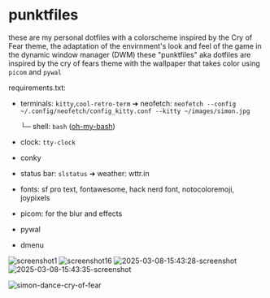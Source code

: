 # punktfiles
these are my personal dotfiles with a colorscheme inspired by the Cry of Fear theme, the adaptation of the envirnment's look and feel of the game in the dynamic window manager (DWM) these "punktfiles" aka dotfiles are inspired by the cry of fears theme with the wallpaper that takes color using `picom` and `pywal`

requirements.txt:

- terminals: `kitty`,`cool-retro-term` ➜ neofetch: `neofetch --config ~/.config/neofetch/config_kitty.conf --kitty ~/images/simon.jpg`

    └─ shell: `bash` ([oh-my-bash](https://github.com/ohmybash/oh-my-bash)) 
- clock:  `tty-clock`
- conky
- status bar: `slstatus` ➜ weather: wttr.in
- fonts: sf pro text, fontawesome, hack nerd font, notocoloremoji, joypixels
- picom: for the blur and effects
- pywal
- dmenu
  
![screenshot1](https://github.com/user-attachments/assets/f961f974-f7f0-4349-9bc6-104437cf5ea8)
![screenshot16](https://github.com/user-attachments/assets/eff2d4ce-ab37-498b-a0ab-b0c98291fe73)
![2025-03-08-15:43:28-screenshot](https://github.com/user-attachments/assets/24de1b94-dd58-402d-b3e4-db927e9159e7)
![2025-03-08-15:43:35-screenshot](https://github.com/user-attachments/assets/63eb1888-fbcf-4e4e-88e4-2ad43348e524)

  ![simon-dance-cry-of-fear](https://github.com/user-attachments/assets/40c736c8-2073-4ca3-91f4-49a608b130c0)
